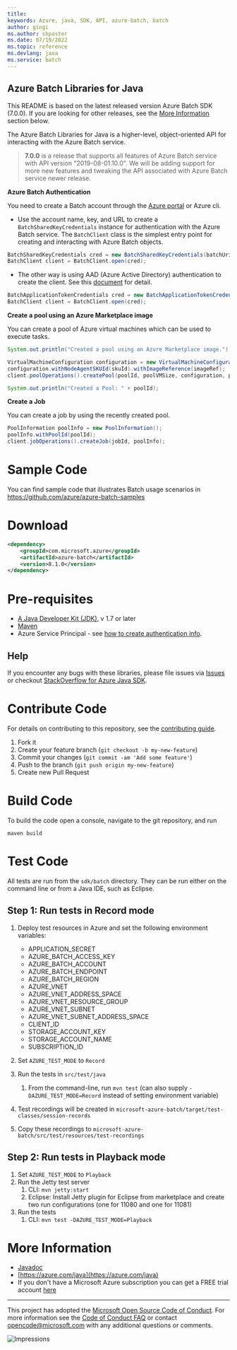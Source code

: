 ```yaml
---
title: 
keywords: Azure, java, SDK, API, azure-batch, batch
author: gingi
ms.author: shpaster
ms.date: 07/19/2022
ms.topic: reference
ms.devlang: java
ms.service: batch
---
```

## Azure Batch Libraries for Java

This README is based on the latest released version Azure Batch SDK (7.0.0). If you are looking for other releases, see the [More Information](#more-information) section below.

The Azure Batch Libraries for Java is a higher-level, object-oriented API for interacting with the Azure Batch service.


> **7.0.0** is a release that supports all features of Azure Batch service with API version "2019-08-01.10.0". We will be adding support for more new features and tweaking the API associated with Azure Batch service newer release.

**Azure Batch Authentication**

You need to create a Batch account through the [Azure portal](https://portal.azure.com) or Azure cli.

* Use the account name, key, and URL to create a `BatchSharedKeyCredentials` instance for authentication with the Azure Batch service.
The `BatchClient` class is the simplest entry point for creating and interacting with Azure Batch objects.

```java
BatchSharedKeyCredentials cred = new BatchSharedKeyCredentials(batchUri, batchAccount, batchKey);
BatchClient client = BatchClient.open(cred);
```

* The other way is using AAD (Azure Active Directory) authentication to create the client. See this [document](/azure/batch/batch-aad-auth) for detail.

```java
BatchApplicationTokenCredentials cred = new BatchApplicationTokenCredentials(batchEndpoint, clientId, applicationSecret, applicationDomain, null, null);
BatchClient client = BatchClient.open(cred);
```

**Create a pool using an Azure Marketplace image**

You can create a pool of Azure virtual machines which can be used to execute tasks.

```java
System.out.println("Created a pool using an Azure Marketplace image.");

VirtualMachineConfiguration configuration = new VirtualMachineConfiguration();
configuration.withNodeAgentSKUId(skuId).withImageReference(imageRef);
client.poolOperations().createPool(poolId, poolVMSize, configuration, poolVMCount);

System.out.println("Created a Pool: " + poolId);
```

**Create a Job**

You can create a job by using the recently created pool.

```java
PoolInformation poolInfo = new PoolInformation();
poolInfo.withPoolId(poolId);
client.jobOperations().createJob(jobId, poolInfo);
```

# Sample Code

You can find sample code that illustrates Batch usage scenarios in https://github.com/azure/azure-batch-samples


# Download

[//]: # ({x-version-update-start;com.microsoft.azure:azure-batch;current})
```xml
<dependency>
    <groupId>com.microsoft.azure</groupId>
    <artifactId>azure-batch</artifactId>
    <version>8.1.0</version>
</dependency>
```
[//]: # ({x-version-update-end})

# Pre-requisites

- [A Java Developer Kit (JDK)](/java/azure/jdk/?view=azure-java-stable), v 1.7 or later
- [Maven](https://search.maven.org/artifact/com.microsoft.azure/azure-batch)
- Azure Service Principal - see [how to create authentication info](/azure/batch/batch-aad-auth#use-a-service-principal).


## Help

If you encounter any bugs with these libraries, please file issues via [Issues](https://github.com/Azure/azure-sdk-for-java) or checkout [StackOverflow for Azure Java SDK](https://stackoverflow.com/questions/tagged/azure-java-sdk).

# Contribute Code

For details on contributing to this repository, see the [contributing guide](https://github.com/Azure/azure-sdk-for-java/blob/main/CONTRIBUTING.md).

1. Fork it
2. Create your feature branch (`git checkout -b my-new-feature`)
3. Commit your changes (`git commit -am 'Add some feature'`)
4. Push to the branch (`git push origin my-new-feature`)
5. Create new Pull Request

# Build Code
To build the code open a console, navigate to the git repository, and run
```
maven build
```

# Test Code

All tests are run from the `sdk/batch` directory. They can be run either on the command line or from a Java IDE, such as Eclipse.

## Step 1: Run tests in Record mode

1. Deploy test resources in Azure and set the following environment variables:

    * APPLICATION_SECRET
    * AZURE_BATCH_ACCESS_KEY
    * AZURE_BATCH_ACCOUNT
    * AZURE_BATCH_ENDPOINT
    * AZURE_BATCH_REGION
    * AZURE_VNET
    * AZURE_VNET_ADDRESS_SPACE
    * AZURE_VNET_RESOURCE_GROUP
    * AZURE_VNET_SUBNET
    * AZURE_VNET_SUBNET_ADDRESS_SPACE
    * CLIENT_ID
    * STORAGE_ACCOUNT_KEY
    * STORAGE_ACCOUNT_NAME
    * SUBSCRIPTION_ID

1. Set `AZURE_TEST_MODE` to `Record`
1. Run the tests in `src/test/java`
    1. From the command-line, run `mvn test` (can also supply `-DAZURE_TEST_MODE=Record` instead of setting environment variable)
1. Test recordings will be created in `microsoft-azure-batch/target/test-classes/session-records`
1. Copy these recordings to `microsoft-azure-batch/src/test/resources/test-recordings`

## Step 2: Run tests in Playback mode

1. Set `AZURE_TEST_MODE` to `Playback`
1. Run the Jetty test server
    1. CLI: `mvn jetty:start`
    1. Eclipse: Install Jetty plugin for Eclipse from marketplace and create two run configurations (one for 11080 and one for 11081)
1. Run the tests
    1. CLI: `mvn test -DAZURE_TEST_MODE=Playback`

# More Information

* [Javadoc](/java/api/overview/azure/batch?view=azure-java-stable)
* [https://azure.com/java](https://azure.com/java)
* If you don't have a Microsoft Azure subscription you can get a FREE trial account [here](https://go.microsoft.com/fwlink/?LinkId=330212)

---

This project has adopted the [Microsoft Open Source Code of Conduct](https://opensource.microsoft.com/codeofconduct/). For more information see the [Code of Conduct FAQ](https://opensource.microsoft.com/codeofconduct/faq/) or contact [opencode@microsoft.com](mailto:opencode@microsoft.com) with any additional questions or comments.

![Impressions](https://azure-sdk-impressions.azurewebsites.net/api/impressions/azure-sdk-for-java%2Fsdk%2Fbatch%2Fmicrosoft-azure-batch%2FREADME.png)

